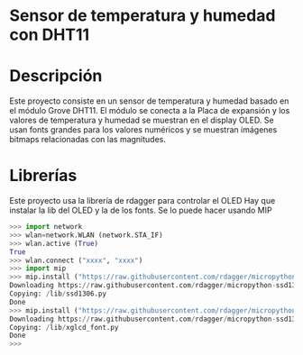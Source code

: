 # Sensor de temperatura y humedad con DHT11

# Descripción
Este proyecto consiste en un sensor de temperatura y humedad basado en el módulo Grove DHT11. El módulo se conecta a la Placa de expansión y los valores de temperatura y humedad se muestran en el display OLED.
Se usan fonts grandes para los valores numéricos y se muestran imágenes bitmaps relacionadas con las magnitudes.

# Librerías
Este proyecto usa la librería de rdagger para controlar el OLED
Hay que instalar la lib del OLED y la de los fonts. Se lo puede hacer usando MIP

```python annotate
>>> import network
>>> wlan=network.WLAN (network.STA_IF)
>>> wlan.active (True)
True
>>> wlan.connect ("xxxx", "xxxx")
>>> import mip
>>> mip.install ("https://raw.githubusercontent.com/rdagger/micropython-ssd1306/refs/heads/main/ssd1306.py")
Downloading https://raw.githubusercontent.com/rdagger/micropython-ssd1306/refs/heads/main/ssd1306.py to /lib
Copying: /lib/ssd1306.py
Done
>>> mip.install ("https://raw.githubusercontent.com/rdagger/micropython-ssd1306/refs/heads/main/xglcd_font.py")
Downloading https://raw.githubusercontent.com/rdagger/micropython-ssd1306/refs/heads/main/xglcd_font.py to /lib
Copying: /lib/xglcd_font.py
Done
>>> 

```
